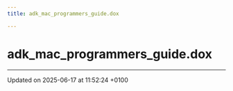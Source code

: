 ```yaml
---
title: adk_mac_programmers_guide.dox

---
```


# adk_mac_programmers_guide.dox








-------------------------------

Updated on 2025-06-17 at 11:52:24 +0100
